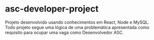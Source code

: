 # asc-developer-project
Projeto desenvolvido usando conhecimentos em React, Node e MySQL. Todo projeto segue uma lógica de uma problemática apresentada como requisito para ocupar uma vaga como Desenvolvedor ASC.
